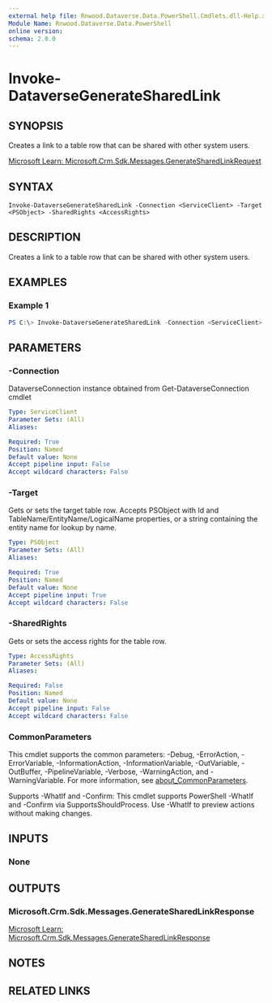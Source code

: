 ```yaml
---
external help file: Rnwood.Dataverse.Data.PowerShell.Cmdlets.dll-Help.xml
Module Name: Rnwood.Dataverse.Data.PowerShell
online version:
schema: 2.0.0
---
```


# Invoke-DataverseGenerateSharedLink

## SYNOPSIS
Creates a link to a table row that can be shared with other system users.

[Microsoft Learn: Microsoft.Crm.Sdk.Messages.GenerateSharedLinkRequest](https://learn.microsoft.com/dotnet/api/Microsoft.Crm.Sdk.Messages.GenerateSharedLinkRequest)

## SYNTAX

```
Invoke-DataverseGenerateSharedLink -Connection <ServiceClient> -Target <PSObject> -SharedRights <AccessRights>
```

## DESCRIPTION
Creates a link to a table row that can be shared with other system users.

## EXAMPLES

### Example 1
```powershell
PS C:\> Invoke-DataverseGenerateSharedLink -Connection <ServiceClient> -Target <PSObject> -SharedRights <AccessRights>
```

## PARAMETERS

### -Connection
DataverseConnection instance obtained from Get-DataverseConnection cmdlet

```yaml
Type: ServiceClient
Parameter Sets: (All)
Aliases:

Required: True
Position: Named
Default value: None
Accept pipeline input: False
Accept wildcard characters: False
```

### -Target
Gets or sets the target table row. Accepts PSObject with Id and TableName/EntityName/LogicalName properties, or a string containing the entity name for lookup by name.

```yaml
Type: PSObject
Parameter Sets: (All)
Aliases:

Required: True
Position: Named
Default value: None
Accept pipeline input: True
Accept wildcard characters: False
```

### -SharedRights
Gets or sets the access rights for the table row.

```yaml
Type: AccessRights
Parameter Sets: (All)
Aliases:

Required: False
Position: Named
Default value: None
Accept pipeline input: False
Accept wildcard characters: False
```

### CommonParameters
This cmdlet supports the common parameters: -Debug, -ErrorAction, -ErrorVariable, -InformationAction, -InformationVariable, -OutVariable, -OutBuffer, -PipelineVariable, -Verbose, -WarningAction, and -WarningVariable. For more information, see [about_CommonParameters](http://go.microsoft.com/fwlink/?LinkID=113216).

Supports -WhatIf and -Confirm: This cmdlet supports PowerShell -WhatIf and -Confirm via SupportsShouldProcess. Use -WhatIf to preview actions without making changes.

## INPUTS

### None
## OUTPUTS

### Microsoft.Crm.Sdk.Messages.GenerateSharedLinkResponse
[Microsoft Learn: Microsoft.Crm.Sdk.Messages.GenerateSharedLinkResponse](https://learn.microsoft.com/dotnet/api/Microsoft.Crm.Sdk.Messages.GenerateSharedLinkResponse)
## NOTES

## RELATED LINKS

